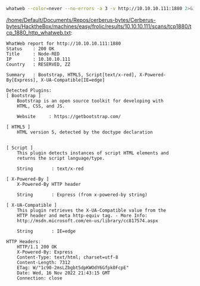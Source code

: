 ```bash
whatweb --color=never --no-errors -a 3 -v http://10.10.10.111:1880 2>&1
```

[/home/Default/Documents/Repos/cerberus-bytes/Cerberus-bytes/HacktheBox/machines/easy/frolic/results/10.10.10.111/scans/tcp1880/tcp_1880_http_whatweb.txt](file:///home/Default/Documents/Repos/cerberus-bytes/Cerberus-bytes/HacktheBox/machines/easy/frolic/results/10.10.10.111/scans/tcp1880/tcp_1880_http_whatweb.txt):

```
WhatWeb report for http://10.10.10.111:1880
Status    : 200 OK
Title     : Node-RED
IP        : 10.10.10.111
Country   : RESERVED, ZZ

Summary   : Bootstrap, HTML5, Script[text/x-red], X-Powered-By[Express], X-UA-Compatible[IE=edge]

Detected Plugins:
[ Bootstrap ]
	Bootstrap is an open source toolkit for developing with
	HTML, CSS, and JS.

	Website     : https://getbootstrap.com/

[ HTML5 ]
	HTML version 5, detected by the doctype declaration


[ Script ]
	This plugin detects instances of script HTML elements and
	returns the script language/type.

	String       : text/x-red

[ X-Powered-By ]
	X-Powered-By HTTP header

	String       : Express (from x-powered-by string)

[ X-UA-Compatible ]
	This plugin retrieves the X-UA-Compatible value from the
	HTTP header and meta http-equiv tag. - More Info:
	http://msdn.microsoft.com/en-us/library/cc817574.aspx

	String       : IE=edge

HTTP Headers:
	HTTP/1.1 200 OK
	X-Powered-By: Express
	Content-Type: text/html; charset=utf-8
	Content-Length: 7312
	ETag: W/"1c90-2msLZbgbt5dpKWOdY6Gfpk0FcpE"
	Date: Wed, 16 Nov 2022 21:43:15 GMT
	Connection: close



```
